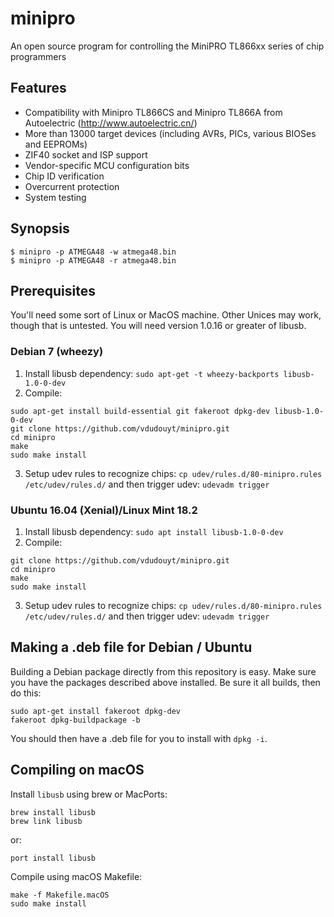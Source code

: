 # minipro
An open source program for controlling the MiniPRO TL866xx series of chip programmers

## Features
* Compatibility with Minipro TL866CS and Minipro TL866A from
Autoelectric (http://www.autoelectric.cn/)
* More than 13000 target devices (including AVRs, PICs, various BIOSes and EEPROMs)
* ZIF40 socket and ISP support
* Vendor-specific MCU configuration bits
* Chip ID verification
* Overcurrent protection
* System testing

## Synopsis

```nohighlight
$ minipro -p ATMEGA48 -w atmega48.bin
$ minipro -p ATMEGA48 -r atmega48.bin
```

## Prerequisites

You'll need some sort of Linux or MacOS machine.  Other Unices may work,
though that is untested.  You will need version 1.0.16 or greater of
libusb.


### Debian 7 (wheezy)
1. Install libusb dependency: ```sudo apt-get -t wheezy-backports libusb-1.0-0-dev```
2. Compile:
```nohighlight
sudo apt-get install build-essential git fakeroot dpkg-dev libusb-1.0-0-dev
git clone https://github.com/vdudouyt/minipro.git
cd minipro
make
sudo make install
```
3. Setup udev rules to recognize chips: `cp udev/rules.d/80-minipro.rules /etc/udev/rules.d/` and then trigger udev: `udevadm trigger`

### Ubuntu 16.04 (Xenial)/Linux Mint 18.2
1. Install libusb dependency: `sudo apt install libusb-1.0-0-dev`
2. Compile:
```nohighlight
git clone https://github.com/vdudouyt/minipro.git
cd minipro
make
sudo make install
```
3. Setup udev rules to recognize chips: `cp udev/rules.d/80-minipro.rules /etc/udev/rules.d/` and then trigger udev: `udevadm trigger`


## Making a .deb file for Debian / Ubuntu

Building a Debian package directly from this repository is easy.  Make
sure you have the packages described above installed.  Be sure it all
builds, then do this:

```nohighlight
sudo apt-get install fakeroot dpkg-dev
fakeroot dpkg-buildpackage -b
```

You should then have a .deb file for you to install with ```dpkg -i```.

## Compiling on macOS

Install `libusb` using brew or MacPorts:
```
brew install libusb
brew link libusb
```
or:
```
port install libusb
```

Compile using macOS Makefile:
```
make -f Makefile.macOS
sudo make install
```
